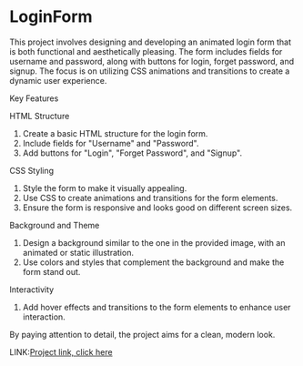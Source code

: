 # LoginForm

This project involves designing and developing an animated login form that is both functional and aesthetically pleasing. The form includes fields for username and password, along with buttons for login, forget password, and signup. The focus is on utilizing CSS animations and transitions to create a dynamic user experience.

 Key Features

HTML Structure
1. Create a basic HTML structure for the login form.
2. Include fields for "Username" and "Password".
3. Add buttons for "Login", "Forget Password", and "Signup".

CSS Styling
1. Style the form to make it visually appealing.
2. Use CSS to create animations and transitions for the form elements.
3. Ensure the form is responsive and looks good on different screen sizes.

Background and Theme
1. Design a background similar to the one in the provided image, with an animated or static illustration.
2. Use colors and styles that complement the background and make the form stand out.

Interactivity
1. Add hover effects and transitions to the form elements to enhance user interaction.

By paying attention to detail, the project aims for a clean, modern look. 

LINK:[Project link, click here](https://ayushi171.github.io/LoginForm/)